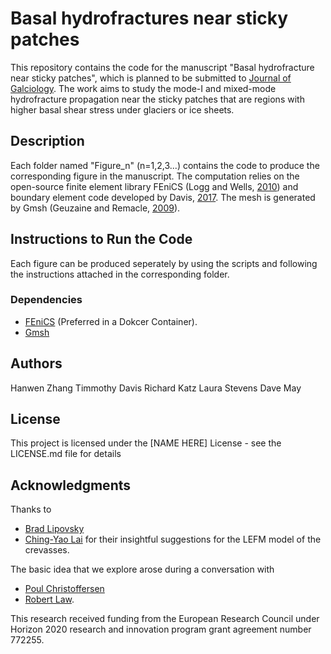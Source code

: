 # Basal hydrofractures near sticky patches

This repository contains the code for the manuscript "Basal hydrofracture near sticky patches", which is planned to be submitted to [Journal of Galciology](https://www.cambridge.org/core/journals/journal-of-glaciology). The work aims to study the mode-I and mixed-mode hydrofracture propagation near the sticky patches that are regions with higher basal shear stress under glaciers or ice sheets.

## Description

Each folder named "Figure_n" (n=1,2,3...) contains the code to produce the corresponding figure in the manuscript. The computation relies on the open-source finite element library FEniCS (Logg and Wells, [2010](https://doi.org/10.1145/1731022.1731030)) and boundary element code developed by Davis, [2017](https://abdn.primo.exlibrisgroup.com/discovery/delivery/44ABE_INST:44ABE_VU1/12153058290005941?lang=en&viewerServiceCode=AlmaViewer). The mesh is generated by Gmsh (Geuzaine and Remacle, [2009](https://doi.org/10.1002/nme.2579)).

## Instructions to Run the Code

Each figure can be produced seperately by using the scripts and following the instructions attached in the corresponding folder.

### Dependencies

* [FEniCS](https://fenicsproject.org/) (Preferred in a Dokcer Container).
* [Gmsh](https://gmsh.info/)

## Authors

Hanwen Zhang
Timmothy Davis
Richard Katz
Laura Stevens
Dave May

## License

This project is licensed under the [NAME HERE] License - see the LICENSE.md file for details

## Acknowledgments

Thanks to
* [Brad Lipovsky](https://www.ess.washington.edu/people/profile.php?pid=lipovsky--brad)
* [Ching-Yao Lai](https://geosciences.princeton.edu/people/ching-yao-lai)
for their insightful suggestions for the LEFM model of the crevasses.

The basic idea that we explore arose during a conversation with
* [Poul Christoffersen](https://www.spri.cam.ac.uk/people/christoffersen/)
* [Robert Law](https://www.spri.cam.ac.uk/people/law/).

This research received funding from the European Research Council under Horizon 2020 research and innovation program grant agreement number 772255.
